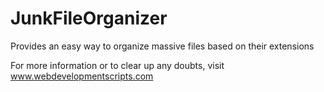 # JunkFileOrganizer
Provides an easy way to organize massive files based on their extensions

For more information or to clear up any doubts, visit www.webdevelopmentscripts.com
